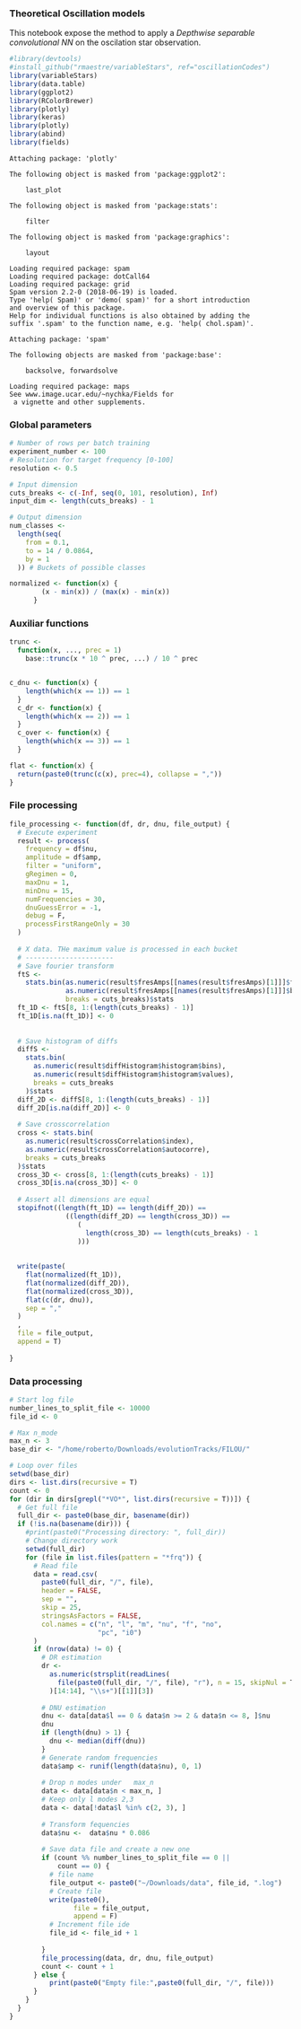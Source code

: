 
### Theoretical Oscillation models

This notebook expose the method to apply a *Depthwise separable convolutional NN* on the oscilation star observation.


```R
#library(devtools)
#install_github("rmaestre/variableStars", ref="oscillationCodes")
library(variableStars)
library(data.table)
library(ggplot2)
library(RColorBrewer)
library(plotly)
library(keras)
library(plotly)
library(abind)
library(fields)
```

    
    Attaching package: 'plotly'
    
    The following object is masked from 'package:ggplot2':
    
        last_plot
    
    The following object is masked from 'package:stats':
    
        filter
    
    The following object is masked from 'package:graphics':
    
        layout
    
    Loading required package: spam
    Loading required package: dotCall64
    Loading required package: grid
    Spam version 2.2-0 (2018-06-19) is loaded.
    Type 'help( Spam)' or 'demo( spam)' for a short introduction 
    and overview of this package.
    Help for individual functions is also obtained by adding the
    suffix '.spam' to the function name, e.g. 'help( chol.spam)'.
    
    Attaching package: 'spam'
    
    The following objects are masked from 'package:base':
    
        backsolve, forwardsolve
    
    Loading required package: maps
    See www.image.ucar.edu/~nychka/Fields for
     a vignette and other supplements. 


### Global parameters


```R
# Number of rows per batch training
experiment_number <- 100
# Resolution for target frequency [0-100]
resolution <- 0.5

# Input dimension
cuts_breaks <- c(-Inf, seq(0, 101, resolution), Inf)
input_dim <- length(cuts_breaks) - 1

# Output dimension
num_classes <-
  length(seq(
    from = 0.1,
    to = 14 / 0.0864,
    by = 1
  )) # Buckets of possible classes

normalized <- function(x) {
        (x - min(x)) / (max(x) - min(x))
      }
```

### Auxiliar functions


```R
trunc <-
  function(x, ..., prec = 1)
    base::trunc(x * 10 ^ prec, ...) / 10 ^ prec


c_dnu <- function(x) {
    length(which(x == 1)) == 1
  }
  c_dr <- function(x) {
    length(which(x == 2)) == 1
  }
  c_over <- function(x) {
    length(which(x == 3)) == 1
  }

flat <- function(x) {
  return(paste0(trunc(c(x), prec=4), collapse = ","))
}
```

### File processing


```R
file_processing <- function(df, dr, dnu, file_output) {
  # Execute experiment
  result <- process(
    frequency = df$nu,
    amplitude = df$amp,
    filter = "uniform",
    gRegimen = 0,
    maxDnu = 1,
    minDnu = 15,
    numFrequencies = 30,
    dnuGuessError = -1,
    debug = F,
    processFirstRangeOnly = 30
  )
  
  # X data. THe maximum value is processed in each bucket
  # ----------------------
  # Save fourier transform
  ftS <-
    stats.bin(as.numeric(result$fresAmps[[names(result$fresAmps)[1]]]$fInv),
              as.numeric(result$fresAmps[[names(result$fresAmps)[1]]]$b),
              breaks = cuts_breaks)$stats
  ft_1D <- ftS[8, 1:(length(cuts_breaks) - 1)]
  ft_1D[is.na(ft_1D)] <- 0
  
  
  # Save histogram of diffs
  diffS <-
    stats.bin(
      as.numeric(result$diffHistogram$histogram$bins),
      as.numeric(result$diffHistogram$histogram$values),
      breaks = cuts_breaks
    )$stats
  diff_2D <- diffS[8, 1:(length(cuts_breaks) - 1)]
  diff_2D[is.na(diff_2D)] <- 0
  
  # Save crosscorrelation
  cross <- stats.bin(
    as.numeric(result$crossCorrelation$index),
    as.numeric(result$crossCorrelation$autocorre),
    breaks = cuts_breaks
  )$stats
  cross_3D <- cross[8, 1:(length(cuts_breaks) - 1)]
  cross_3D[is.na(cross_3D)] <- 0
  
  # Assert all dimensions are equal
  stopifnot((length(ft_1D) == length(diff_2D)) ==
              ((length(diff_2D) == length(cross_3D)) ==
                 (
                   length(cross_3D) == length(cuts_breaks) - 1
                 )))
  
  
  write(paste(
    flat(normalized(ft_1D)),
    flat(normalized(diff_2D)),
    flat(normalized(cross_3D)),
    flat(c(dr, dnu)),
    sep = ","
  )
  ,
  file = file_output,
  append = T)
  
}
```

### Data processing


```R
# Start log file
number_lines_to_split_file <- 10000
file_id <- 0

# Max n_mode
max_n <- 3
base_dir <- "/home/roberto/Downloads/evolutionTracks/FILOU/"

# Loop over files
setwd(base_dir)
dirs <- list.dirs(recursive = T)
count <- 0
for (dir in dirs[grepl("*VO*", list.dirs(recursive = T))]) {
  # Get full file
  full_dir <- paste0(base_dir, basename(dir))
  if (!is.na(basename(dir))) {
    #print(paste0("Processing directory: ", full_dir))
    # Change directory work
    setwd(full_dir)
    for (file in list.files(pattern = "*frq")) {
      # Read file
      data = read.csv(
        paste0(full_dir, "/", file),
        header = FALSE,
        sep = "",
        skip = 25,
        stringsAsFactors = FALSE,
        col.names = c("n", "l", "m", "nu", "f", "no",
                      "pc", "i0")
      )
      if (nrow(data) != 0) {
        # DR estimation
        dr <-
          as.numeric(strsplit(readLines(
            file(paste0(full_dir, "/", file), "r"), n = 15, skipNul = T
          )[14:14], "\\s+")[[1]][3])
        
        # DNU estimation
        dnu <- data[data$l == 0 & data$n >= 2 & data$n <= 8, ]$nu
        dnu
        if (length(dnu) > 1) {
          dnu <- median(diff(dnu))
        }
        # Generate random frequencies
        data$amp <- runif(length(data$nu), 0, 1)
        
        # Drop n modes under   max_n
        data <- data[data$n < max_n, ]
        # Keep only l modes 2,3
        data <- data[!data$l %in% c(2, 3), ]
        
        # Transform fequencies
        data$nu <-  data$nu * 0.086
        
        # Save data file and create a new one
        if (count %% number_lines_to_split_file == 0 ||
            count == 0) {
          # file name
          file_output <- paste0("~/Downloads/data", file_id, ".log")
          # Create file
          write(paste0(),
                file = file_output,
                append = F)
          # Increment file ide
          file_id <- file_id + 1
          
        }
        file_processing(data, dr, dnu, file_output)
        count <- count + 1
      } else {
          print(paste0("Empty file:",paste0(full_dir, "/", file)))
      }
    }
  }
}
```
